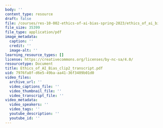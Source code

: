 ```yaml
---
body: ''
content_type: resource
draft: false
file: /courses/res-10-002-ethics-of-ai-bias-spring-2023/ethics_of_ai_bias_clip2_transcript.pdf
file_size: 35399
file_type: application/pdf
image_metadata:
  caption: ''
  credit: ''
  image-alt: ''
learning_resource_types: []
license: https://creativecommons.org/licenses/by-nc-sa/4.0/
resourcetype: Document
title: Ethics_of_AI_Bias_clip2_transcript.pdf
uid: 7976fa8f-d6e5-49ba-aa41-36f3409b01d0
video_files:
  archive_url: ''
  video_captions_file: ''
  video_thumbnail_file: ''
  video_transcript_file: ''
video_metadata:
  video_speakers: ''
  video_tags: ''
  youtube_description: ''
  youtube_id: ''
---
```

